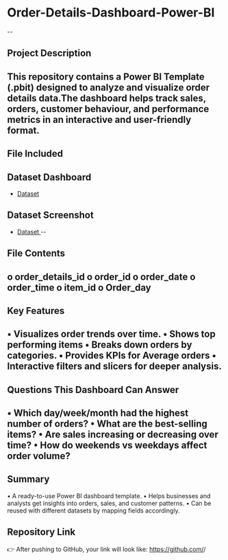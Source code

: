 # Order-Details-Dashboard-Power-BI
--
## Project Description
This repository contains a Power BI Template (.pbit) designed to analyze and visualize order details data.The dashboard helps track sales, orders, customer behaviour, and performance metrics in an interactive and user-friendly format.
--
## File Included
## Dataset Dashboard
- <a href = "https://app.powerbi.com/groups/me/reports/fa131fe9-68ac-48e8-bfab-7e2c096045fa/5021be75305ff2d1127b?experience=power-bi"> Dataset </a>
## Dataset Screenshot
- <a href = "https://github.com/bsyamini/Order-Details-Dashboard-Power-BI/blob/main/Screenshot.png"> Dataset </a>
--
## File Contents
o	order_details_id 
o	order_id 
o	order_date 
o	order_time 
o	item_id 
o	Order_day
--
## Key Features
•	Visualizes order trends over time.
•	Shows top performing items
•	Breaks down orders by categories.
•	Provides KPIs for Average orders 
•	Interactive filters and slicers for deeper analysis.
--
## Questions This Dashboard Can Answer
•	Which day/week/month had the highest number of orders?
•	What are the best-selling items?
•	Are sales increasing or decreasing over time?
•	How do weekends vs weekdays affect order volume?
--
## Summary
•	A ready-to-use Power BI dashboard template.
•	Helps businesses and analysts get insights into orders, sales, and customer patterns.
•	Can be reused with different datasets by mapping fields accordingly.

## Repository Link
👉 After pushing to GitHub, your link will look like:
https://github.com/<your-username>/<repo-name>
